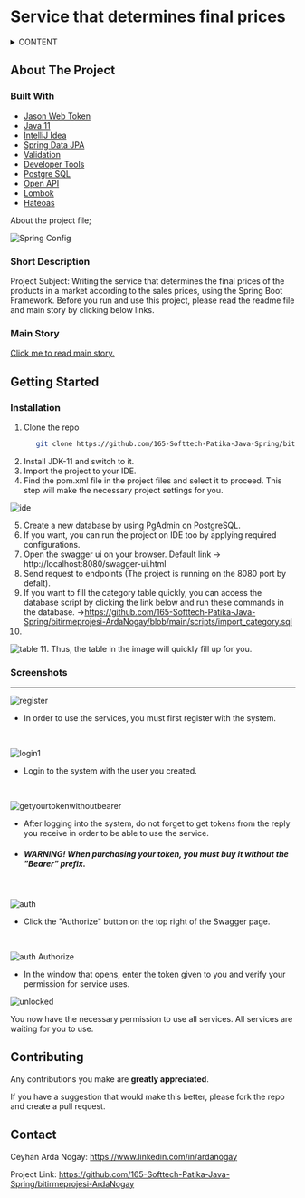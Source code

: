 # Service that determines final prices

<!-- TABLE OF CONTENTS -->
<details><summary>CONTENT</summary>
  <ol>
    <li>
      <a href="#about-the-project">About The Project</a>
      <ul>
        <li><a href="#built-with">Built With</a></li>
        <li><a href="#short-description">Short Description</a></li>
        <li><a href="#main-story">Main Story</a></li>
      </ul>
    </li>
    <li>
      <a href="#getting-started">Getting Started</a>
      <ul>
        <li><a href="#installation">Installation</a></li>
        <li><a href="#screenshots">Screenshots</a></li>
      </ul>
    </li>
    <li><a href="#contributing">Contributing</a></li>
    <li><a href="#contact">Contact</a></li>
  </ol>
</details>

<!-- ABOUT THE PROJECT -->
## About The Project
### Built With
* [Jason Web Token](https://jwt.io/)
* [Java 11](https://www.oracle.com/tr/java/technologies/javase/jdk11-archive-downloads.html)
* [IntelliJ Idea](https://www.jetbrains.com/idea)
* [Spring Data JPA](https://spring.io/projects/spring-data-jpa)
* [Validation](https://spring.io/guides/gs/validating-form-input)
* [Developer Tools](https://docs.spring.io/spring-boot/docs/1.5.16.RELEASE/reference/html/using-boot-devtools.html)
* [Postgre SQL](https://www.postgresql.org/)
* [Open API](https://springdoc.org)
* [Lombok](https://projectlombok.org)
* [Hateoas](https://en.wikipedia.org/wiki/HATEOAS)

About the project file;

![Spring   Config](https://user-images.githubusercontent.com/83350108/160043332-0da3a166-0d6c-4652-a208-04054527dcf3.PNG)


### Short Description
Project Subject: Writing the service that determines the final prices of the products in a market according to the sales prices, using the Spring Boot Framework.
Before you run and use this project, please read the readme file and main story by clicking below links.

### Main Story
<a href="https://github.com/165-Softtech-Patika-Java-Spring/bitirmeprojesi-ArdaNogay/blob/main/bitirme.pdf" target="_blank">Click me to read main story.</a>

<!-- GETTING STARTED -->
## Getting Started
### Installation
1. Clone the repo
   ```sh
      git clone https://github.com/165-Softtech-Patika-Java-Spring/bitirmeprojesi-ArdaNogay.git
   ```
2. Install JDK-11 and switch to it.
3. Import the project to your IDE.
4. Find the pom.xml file in the project files and select it to proceed.
This step will make the necessary project settings for you.

![ide](https://user-images.githubusercontent.com/83350108/160042982-ceffe9f4-0c94-47bc-94dc-35a257ca01f5.PNG)

5. Create a new database by using PgAdmin on PostgreSQL.
6. If you want, you can run the project on IDE too by applying required configurations. 
7. Open the swagger ui on your browser. Default link -> http://localhost:8080/swagger-ui.html
8. Send request to endpoints (The project is running on the 8080 port by defalt).
9. If you want to fill the category table quickly, you can access the database script by clicking the link below and run these commands in the database. ->https://github.com/165-Softtech-Patika-Java-Spring/bitirmeprojesi-ArdaNogay/blob/main/scripts/import_category.sql
10. 
![table](https://user-images.githubusercontent.com/83350108/160044358-a978490e-ce17-419e-932a-11f6d2ad3501.png)
11. Thus, the table in the image will quickly fill up for you.

### Screenshots
---
![register](https://user-images.githubusercontent.com/83350108/160039926-3acce8cc-d4ae-4de5-943b-df1fb2cf5731.PNG)
- In order to use the services, you must first register with the system.
</br>

![login1](https://user-images.githubusercontent.com/83350108/160040716-0ebaff60-3daa-48af-95e1-760cde3cdcb3.PNG)
- Login to the system with the user you created.
</br>

![getyourtokenwithoutbearer](https://user-images.githubusercontent.com/83350108/160040863-eaa52abd-2965-4f0a-96b5-1161994cccc3.PNG)
- After logging into the system, do not forget to get tokens from the reply you receive in order to be able to use the service.
- ##### WARNING! When purchasing your token, you must buy it without the "Bearer" prefix.
</br>

![auth](https://user-images.githubusercontent.com/83350108/160041436-4e67494c-ee72-4d23-9f83-57b234ace9e9.PNG)
- Click the "Authorize" button on the top right of the Swagger page.
</br>

![auth Authorize](https://user-images.githubusercontent.com/83350108/160041467-2a77f1d5-a49b-4b7e-99f6-f3ae0ed686f4.PNG)
- In the window that opens, enter the token given to you and verify your permission for service uses.

![unlocked](https://user-images.githubusercontent.com/83350108/160041926-3e52c4cf-79ce-4b87-8029-31a9d6c8c92f.jpg)

You now have the necessary permission to use all services. All services are waiting for you to use.

<!-- CONTRIBUTING -->
## Contributing
Any contributions you make are **greatly appreciated**.

If you have a suggestion that would make this better, please fork the repo and create a pull request.

<!-- CONTACT -->
## Contact
Ceyhan Arda Nogay: https://www.linkedin.com/in/ardanogay

Project Link: https://github.com/165-Softtech-Patika-Java-Spring/bitirmeprojesi-ArdaNogay
